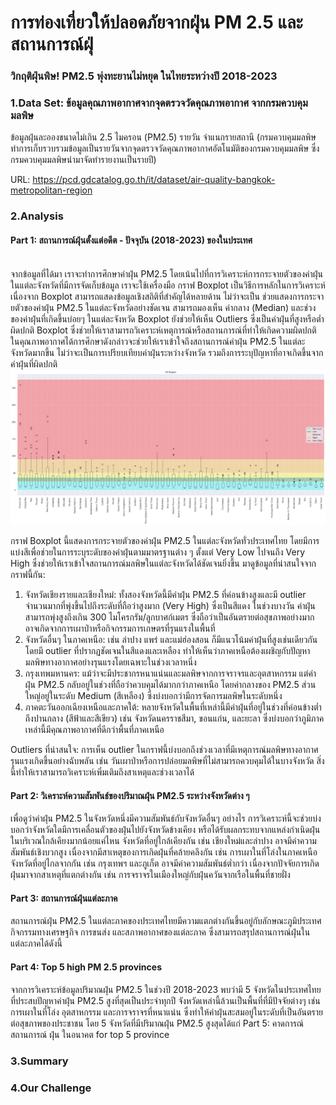 # การท่องเที่ยวให้ปลอดภัยจากฝุ่น PM 2.5 และสถานการณ์ฝุ่
### วิกฤติฝุ่นพิษ! PM2.5 พุ่งทะยานไม่หยุด ในไทยระหว่างปี 2018-2023
### 1.Data Set: ข้อมูลคุณภาพอากาศจากจุดตรวจวัดคุณภาพอากาศ จากกรมควบคุมมลพิษ
ข้อมูลฝุ่นละอองขนาดไม่เกิน 2.5 ไมครอน (PM2.5) รายวัน จำแนกรายสถานี (กรมควบคุมมลพิษทำการเก็บรวบรวมข้อมูลเป็นรายวันจากจุดตรวจวัดคุณภาพอากาศอัตโนมัติของกรมควบคุมมลพิษ ซึ่งกรมควบคุมมลพิษนำมาจัดทำรายงานเป็นรายปี)

URL: https://pcd.gdcatalog.go.th/it/dataset/air-quality-bangkok-metropolitan-region


### 2.Analysis

#### Part 1: สถานการณ์ฝุ่นตั้งแต่อดีต - ปัจจุบัน (2018-2023) ของในประเทศ<br><br>
  จากข้อมูลที่ได้มา เราจะทำการศึกษาค่าฝุ่น PM2.5 โดยเน้นไปที่การวิเคราะห์การกระจายตัวของค่าฝุ่นในแต่ละจังหวัดที่มีการจัดเก็บข้อมูล เราจะใช้เครื่องมือ กราฟ Boxplot เป็นวิธีการหลักในการวิเคราะห์ เนื่องจาก Boxplot สามารถแสดงข้อมูลเชิงสถิติที่สำคัญได้หลายด้าน ไม่ว่าจะเป็น ช่วยแสดงการกระจายตัวของค่าฝุ่น PM2.5 ในแต่ละจังหวัดอย่างชัดเจน
สามารถมองเห็น ค่ากลาง (Median) และช่วงของค่าฝุ่นที่เกิดขึ้นบ่อยๆ ในแต่ละจังหวัด Boxplot ยังช่วยให้เห็น Outliers ซึ่งเป็นค่าฝุ่นที่สูงหรือต่ำผิดปกติ Boxplot ซึ่งช่วยให้เราสามารถวิเคราะห์เหตุการณ์หรือสถานการณ์ที่ทำให้เกิดความผิดปกติในคุณภาพอากาศได้การศึกษาดังกล่าวจะช่วยให้เราเข้าใจถึงสถานการณ์ค่าฝุ่น PM2.5 ในแต่ละจังหวัดมากขึ้น ไม่ว่าจะเป็นการเปรียบเทียบค่าฝุ่นระหว่างจังหวัด รวมถึงการระบุปัญหาที่อาจเกิดขึ้นจากค่าฝุ่นที่ผิดปกติ
![image](Boxplot-All.png)

กราฟ Boxplot นี้แสดงการกระจายตัวของค่าฝุ่น PM2.5 ในแต่ละจังหวัดทั่วประเทศไทย โดยมีการแบ่งสีเพื่อช่วยในการระบุระดับของค่าฝุ่นตามมาตรฐานต่าง ๆ ตั้งแต่ Very Low ไปจนถึง Very High ซึ่งช่วยให้เราเข้าใจสถานการณ์มลพิษในแต่ละจังหวัดได้ชัดเจนยิ่งขึ้น 
มาดูข้อมูลที่น่าสนใจจากกราฟนี้กัน:
1) จังหวัดเชียงรายและเชียงใหม่: ทั้งสองจังหวัดนี้มีค่าฝุ่น PM2.5 ที่ค่อนข้างสูงและมี outlier จำนวนมากที่พุ่งขึ้นไปถึงระดับที่ถือว่าสูงมาก (Very High) ซึ่งเป็นสีแดง ในช่วงบางวัน ค่าฝุ่นสามารถพุ่งสูงถึงเกิน 300 ไมโครกรัม/ลูกบาศก์เมตร ซึ่งถือว่าเป็นอันตรายต่อสุขภาพอย่างมาก อาจเกิดจากการเผาป่าหรือกิจกรรมการเกษตรที่รุนแรงในพื้นที่
2) จังหวัดอื่นๆ ในภาคเหนือ: เช่น ลำปาง แพร่ และแม่ฮ่องสอน ก็มีแนวโน้มค่าฝุ่นที่สูงเช่นเดียวกัน โดยมี outlier ที่ปรากฏชัดเจนในสีแดงและเหลือง ทำให้เห็นว่าภาคเหนือต้องเผชิญกับปัญหามลพิษทางอากาศอย่างรุนแรงโดยเฉพาะในช่วงเวลาหนึ่ง
3) กรุงเทพมหานคร: แม้ว่าจะมีประชากรหนาแน่นและมลพิษจากการจราจรและอุตสาหกรรม แต่ค่าฝุ่น PM2.5 กลับอยู่ในช่วงที่ถือว่าควบคุมได้มากกว่าภาคเหนือ โดยค่ากลางของ PM2.5 ส่วนใหญ่อยู่ในระดับ Medium (สีเหลือง) ซึ่งบ่งบอกว่ามีการจัดการมลพิษในระดับหนึ่ง
4) ภาคตะวันออกเฉียงเหนือและภาคใต้: หลายจังหวัดในพื้นที่เหล่านี้มีค่าฝุ่นที่อยู่ในช่วงที่ค่อนข้างต่ำถึงปานกลาง (สีฟ้าและสีเขียว) เช่น จังหวัดนครราชสีมา, ขอนแก่น, และยะลา ซึ่งบ่งบอกว่าภูมิภาคเหล่านี้มีคุณภาพอากาศที่ดีกว่าพื้นที่ภาคเหนือ

Outliers ที่น่าสนใจ: การเห็น outlier ในกราฟนี้บ่งบอกถึงช่วงเวลาที่มีเหตุการณ์มลพิษทางอากาศรุนแรงเกิดขึ้นอย่างฉับพลัน เช่น วันเผาป่าหรือการปล่อยมลพิษที่ไม่สามารถควบคุมได้ในบางจังหวัด สิ่งนี้ทำให้เราสามารถวิเคราะห์เพิ่มเติมถึงสาเหตุและช่วงเวลาได้

#### Part 2: วิเคราะห์ความสัมพันธ์ของปริมาณฝุ่น PM2.5 ระหว่างจังหวัดต่าง ๆ</span>

เพื่อดูว่าค่าฝุ่น PM2.5 ในจังหวัดหนึ่งมีความสัมพันธ์กับจังหวัดอื่นๆ อย่างไร การวิเคราะห์นี้จะช่วยบ่งบอกว่าจังหวัดใดมีการเคลื่อนตัวของฝุ่นไปยังจังหวัดข้างเคียง หรือได้รับผลกระทบจากแหล่งกำเนิดฝุ่นในบริเวณใกล้เคียงมากน้อยแค่ไหน
จังหวัดที่อยู่ใกล้เคียงกัน เช่น เชียงใหม่และลำปาง อาจมีค่าความสัมพันธ์เชิงบวกสูง เนื่องจากมีสาเหตุของการเกิดฝุ่นที่คล้ายคลึงกัน เช่น การเผาในที่โล่งในภาคเหนือ
จังหวัดที่อยู่ไกลจากกัน เช่น กรุงเทพฯ และภูเก็ต อาจมีค่าความสัมพันธ์ต่ำกว่า เนื่องจากปัจจัยการเกิดฝุ่นมาจากสาเหตุที่แตกต่างกัน เช่น การจราจรในเมืองใหญ่กับฝุ่นควันจากเรือในพื้นที่ชายฝั่ง

#### Part 3:  สถานการณ์ฝุ่นแต่ละภาค
สถานการณ์ฝุ่น PM2.5 ในแต่ละภาคของประเทศไทยมีความแตกต่างกันขึ้นอยู่กับลักษณะภูมิประเทศ กิจกรรมทางเศรษฐกิจ การขนส่ง และสภาพอากาศของแต่ละภาค ซึ่งสามารถสรุปสถานการณ์ฝุ่นในแต่ละภาคได้ดังนี้

#### Part 4: Top 5 high PM 2.5 provinces
จากการวิเคราะห์ข้อมูลปริมาณฝุ่น PM2.5 ในช่วงปี 2018-2023 พบว่ามี 5 จังหวัดในประเทศไทยที่ประสบปัญหาค่าฝุ่น PM2.5 สูงที่สุดเป็นประจำทุกปี จังหวัดเหล่านี้ล้วนเป็นพื้นที่ที่มีปัจจัยต่างๆ เช่น การเผาในที่โล่ง อุตสาหกรรม และการจราจรที่หนาแน่น ซึ่งทำให้ค่าฝุ่นสะสมอยู่ในระดับที่เป็นอันตรายต่อสุขภาพของประชาชน โดย 5 จังหวัดที่มีปริมาณฝุ่น PM2.5 สูงสุดได้แก่
Part 5:  คาดการณ์สถานการณ์ ฝุ่น ในอนาคต for top 5 province

### 3.Summary


### 4.Our Challenge
